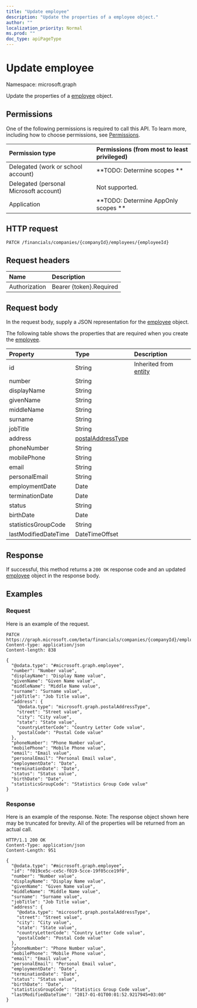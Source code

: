 ```yaml
---
title: "Update employee"
description: "Update the properties of a employee object."
author: ""
localization_priority: Normal
ms.prod: ""
doc_type: apiPageType
---
```


# Update employee

Namespace: microsoft.graph

Update the properties of a [employee](../resources/employee.md) object.

## Permissions
One of the following permissions is required to call this API. To learn more, including how to choose permissions, see [Permissions](/concepts/permissions-reference.md).

|Permission type|Permissions (from most to least privileged)|
|:---|:---|
|Delegated (work or school account)|**TODO: Determine scopes **|
|Delegated (personal Microsoft account)|Not supported.|
|Application|**TODO: Determine AppOnly scopes **|

## HTTP request
<!-- {
  "blockType": "ignored"
}
-->
``` http
PATCH /financials/companies/{companyId}/employees/{employeeId}
```

## Request headers
|Name|Description|
|:---|:---|
|Authorization|Bearer {token}.Required|

## Request body
In the request body, supply a JSON representation for the [employee](../resources/employee.md) object.

The following table shows the properties that are required when you create the [employee](../resources/employee.md).

|Property|Type|Description|
|:---|:---|:---|
|id|String| Inherited from [entity](../resources/entity.md)|
|number|String||
|displayName|String||
|givenName|String||
|middleName|String||
|surname|String||
|jobTitle|String||
|address|[postalAddressType](../resources/postaladdresstype.md)||
|phoneNumber|String||
|mobilePhone|String||
|email|String||
|personalEmail|String||
|employmentDate|Date||
|terminationDate|Date||
|status|String||
|birthDate|Date||
|statisticsGroupCode|String||
|lastModifiedDateTime|DateTimeOffset||



## Response
If successful, this method returns a `200 OK` response code and an updated [employee](../resources/employee.md) object in the response body.

## Examples

### Request
Here is an example of the request.
<!-- {
  "blockType": "request",
  "name": "update_employee"
}
-->
``` http
PATCH https://graph.microsoft.com/beta/financials/companies/{companyId}/employees/{employeeId}
Content-type: application/json
Content-length: 838

{
  "@odata.type": "#microsoft.graph.employee",
  "number": "Number value",
  "displayName": "Display Name value",
  "givenName": "Given Name value",
  "middleName": "Middle Name value",
  "surname": "Surname value",
  "jobTitle": "Job Title value",
  "address": {
    "@odata.type": "microsoft.graph.postalAddressType",
    "street": "Street value",
    "city": "City value",
    "state": "State value",
    "countryLetterCode": "Country Letter Code value",
    "postalCode": "Postal Code value"
  },
  "phoneNumber": "Phone Number value",
  "mobilePhone": "Mobile Phone value",
  "email": "Email value",
  "personalEmail": "Personal Email value",
  "employmentDate": "Date",
  "terminationDate": "Date",
  "status": "Status value",
  "birthDate": "Date",
  "statisticsGroupCode": "Statistics Group Code value"
}
```

### Response
Here is an example of the response. Note: The response object shown here may be truncated for brevity. All of the properties will be returned from an actual call.
<!-- {
  "blockType": "response",
  "truncated": true
}
-->
``` http
HTTP/1.1 200 OK
Content-Type: application/json
Content-Length: 951

{
  "@odata.type": "#microsoft.graph.employee",
  "id": "f019ce5c-ce5c-f019-5cce-19f05cce19f0",
  "number": "Number value",
  "displayName": "Display Name value",
  "givenName": "Given Name value",
  "middleName": "Middle Name value",
  "surname": "Surname value",
  "jobTitle": "Job Title value",
  "address": {
    "@odata.type": "microsoft.graph.postalAddressType",
    "street": "Street value",
    "city": "City value",
    "state": "State value",
    "countryLetterCode": "Country Letter Code value",
    "postalCode": "Postal Code value"
  },
  "phoneNumber": "Phone Number value",
  "mobilePhone": "Mobile Phone value",
  "email": "Email value",
  "personalEmail": "Personal Email value",
  "employmentDate": "Date",
  "terminationDate": "Date",
  "status": "Status value",
  "birthDate": "Date",
  "statisticsGroupCode": "Statistics Group Code value",
  "lastModifiedDateTime": "2017-01-01T00:01:52.9217945+03:00"
}
```

